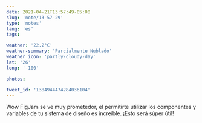 ```yaml
---
date: 2021-04-21T13:57:49-05:00
slug: 'note/13-57-29'
type: 'notes'
lang: 'es'
tags:

weather: '22.2°C'
weather-summary: 'Parcialmente Nublado'
weather_icon: 'partly-cloudy-day'
lat: '26'
long: '-100'

photos:

tweet_id: '1384944474284036104'
---
```

Wow FigJam se ve muy prometedor, el permitirte utilizar los componentes y variables de tu sistema de diseño es increíble. ¡Esto será súper útil!